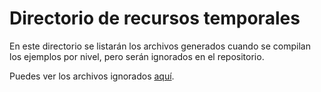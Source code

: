 # Directorio de recursos temporales
En este directorio se listarán los archivos generados cuando se compilan
los ejemplos por nivel, pero serán ignorados en el repositorio.

Puedes ver los archivos ignorados [aquí](.gitignore).